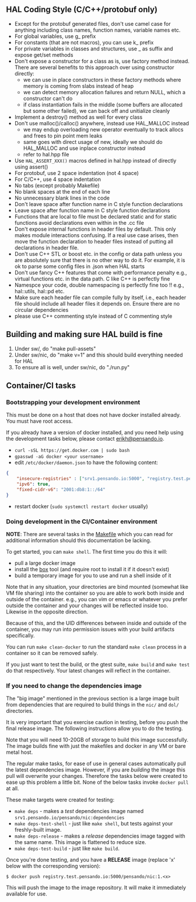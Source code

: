 ## HAL Coding Style (C/C++/protobuf only) 

* Except for the protobuf generated files, don't use camel case for anything
  including class names, function names, variable names etc.
* For global variables, use g_ prefix
* For constants (that are not macros), you can use k_ prefix
* For private variables in classes and structures, use _ as suffix and expose
  get/set methods
* Don't expose a constructor for a class as is, use factory method instead.
  There are several benefits to this approach over using constructor directly:
  * we can use in place constructors in these factory methods where memory is
    coming from slabs instead of heap
  * we can detect memory allocation failures and return NULL, which a
    constructor can't do
  * if class instantiation fails in the middle (some buffers are allocated but
    some other failed), we can back off and unitialize cleanly
* Implement a destroy() method as well for every class
* Don't use malloc()/calloc() anywhere, instead use HAL_MALLOC instead
   * we may endup overloading new operator eventually to track allocs and frees
     to pin point mem leaks
   * same goes with direct usage of new, ideally we should do HAL_MALLOC and
     use inplace constructor instead
   * refer to hal.hpp file
* Use `HAL_ASSERT_XXX()` macros defined in hal.hpp instead of directly using
  assert()
* For protobuf, use 2 space indentation (not 4 space)
* For C/C++, use 4 space indentation
* No tabs (except probably Makefile)
* No blank spaces at the end of each line
* No unnecessary blank lines in the code
* Don't leave space after function name in C style function declarations
* Leave space after function name in C style function declarations
* Functions that are local to file must be declared static and for static
  functions avoid declarations even within in the .cc file
* Don't expose internal functions in header files by default. This only makes
  module interactions confusing. If a real use case arises, then move the function
  declaration to header files instead of putting all declarations in header
  file.
* Don't use C++ STL or boost etc. in the config or data path unless you are
  absolutely sure that there is no other way to do it. For example, it is ok to
  parse some config files in .json when HAL starts
* Don't use fancy C++ features that come with performance penalty e.g., virtual
  functions etc. in the data path. C like C++ is perfectly fine
* Namespce your code, double namespacing is perfectly fine too !!  e.g.,
  hal::utils, hal::pd etc.
* Make sure each header file can compile fully by itself, i.e., each header
  file should include all header files it depends on. Ensure there are no
  circular dependencies
* please use C++ commenting style instead of C commenting style

## Building and making sure HAL build is fine
1. Under sw/, do "make pull-assets"
2. Under sw/nic, do "make v=1" and this should build everything needed for HAL
3. To ensure all is well, under sw/nic, do "./run.py"

## Container/CI tasks

### Bootstrapping your development environment

This must be done on a host that does not have docker installed already. You
must have root access.

If you already have a version of docker installed, and you need help using the
development tasks below, please contact <erikh@pensando.io>.

* `curl -sSL https://get.docker.com | sudo bash`
* `gpasswd -aG docker <your username>`
* edit `/etc/docker/daemon.json` to have the following content:

```json
{
    "insecure-registries" : ["srv1.pensando.io:5000", "registry.test.pensando.io:5000"],
    "ipv6": true,
    "fixed-cidr-v6": "2001:db8:1::/64"
}
```

* restart docker (`sudo systemctl restart docker` usually)

### Doing development in the CI/Container environment

**NOTE**: There are several tasks in the
[Makefile](https://github.com/pensando/sw/blob/master/nic/Makefile) which you
can read for additional information should this documentation be lacking.

To get started, you can `make shell`. The first time you do this it will:

* pull a large docker image
* install the [box](https://box-builder.github.io/box) tool (and require root
  to install it if it doesn't exist)
* build a temporary image for you to use and run a shell inside of it

Note that in any situation, your directories are bind mounted (somewhat like VM
file sharing) into the container so you are able to work both inside and
outside of the container. e.g., you can vim or emacs or whatever you prefer
outside the container and your changes will be reflected inside too. Likewise
in the opposite direction.

Because of this, and the UID differences between inside and outside of the
container, you may run into permission issues with your build artifacts
specifically.

You can run `make clean-docker` to run the standard `make clean` process in a
container so it can be removed safely.

If you just want to test the build, or the gtest suite, `make build` and `make
test` do that respectively. Your latest changes will reflect in the container.

### If you need to change the dependencies image

The "big image" mentioned in the previous section is a large image built from
dependencies that are required to build things in the `nic/` and `dol/`
directories.

It is very important that you exercise caution in testing, before you push the
final release image. The following instructions allow you to do the testing.

Note that you will need 10-20GB of storage to build this image successfully.
The image builds fine with just the makefiles and docker in any VM or bare
metal host.

The regular make tasks, for ease of use in general cases automatically pull the
latest dependencies image. However, if you are *building* the image this pull
will overwrite your changes. Therefore the tasks below were created to ease up
this problem a little bit. None of the below tasks invoke `docker pull` at all.

These make targets were created for testing:

* `make deps` - makes a *test* dependencies image named `srv1.pensando.io/pensando/nic:dependencies`
* `make deps-test-shell` - just like `make shell`, but tests against your freshly-built image.
* `make deps-release` - makes a *release* dependencies image tagged with the
  same name.  This image is flattened to reduce size.
* `make deps-test-build` - just like `make build`.

Once you're done testing, and you have a **RELEASE** image (replace 'x' below with the corresponding version):

```
$ docker push registry.test.pensando.io:5000/pensando/nic:1.<x>
```

This will push the image to the image repository. It will make it immediately
available for use.
